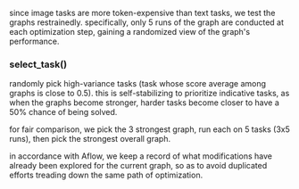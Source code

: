 
since image tasks are more token-expensive than text tasks, we test the graphs restrainedly. specifically, only 5 runs of the graph are conducted at each optimization step, gaining a randomized view of the graph's performance. 



### select_task()
randomly pick high-variance tasks (task whose score average among graphs is close to 0.5). this is self-stabilizing to prioritize indicative tasks, as when the graphs become stronger, harder tasks become closer to have a 50% chance of being solved. 

for fair comparison, we pick the 3 strongest graph, run each on 5 tasks (3x5 runs), then pick the strongest overall graph. 


in accordance with Aflow, we keep a record of what modifications have already been explored for the current graph, so as to avoid duplicated efforts treading down the same path of optimization. 